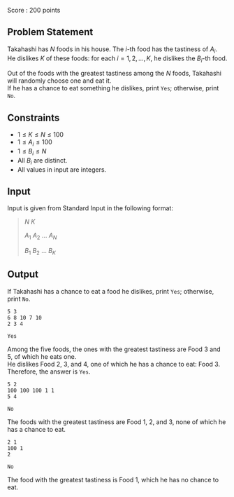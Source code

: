 Score : $200$ points

## Problem Statement

Takahashi has $N$ foods in his house. The $i$-th food has the tastiness of $A_i$.<br>
He dislikes $K$ of these foods: for each $i=1,2,\ldots,K$, he dislikes the $B_i$-th food.

Out of the foods with the greatest tastiness among the $N$ foods, Takahashi will randomly choose one and eat it.<br>
If he has a chance to eat something he dislikes, print `Yes`; otherwise, print `No`.

## Constraints

- $1\leq K\leq N\leq 100$
- $1\leq A_i\leq 100$
- $1\leq B_i\leq N$
- All $B_i$ are distinct.
- All values in input are integers.

## Input

Input is given from Standard Input in the following format:

> $N$ $K$
> 
> $A_1$ $A_2$ $\ldots$ $A_N$
> 
> $B_1$ $B_2$ $\ldots$ $B_K$

## Output

If Takahashi has a chance to eat a food he dislikes, print `Yes`; otherwise, print `No`.

```input1
5 3
6 8 10 7 10
2 3 4
```

```output1
Yes
```

Among the five foods, the ones with the greatest tastiness are Food $3$ and $5$, of which he eats one.<br>
He dislikes Food $2$, $3$, and $4$, one of which he has a chance to eat: Food $3$.<br>
Therefore, the answer is `Yes`.

```input2
5 2
100 100 100 1 1
5 4
```

```output2
No
```

The foods with the greatest tastiness are Food $1$, $2$, and $3$, none of which he has a chance to eat.

```input3
2 1
100 1
2
```

```output3
No
```

The food with the greatest tastiness is Food $1$, which he has no chance to eat.